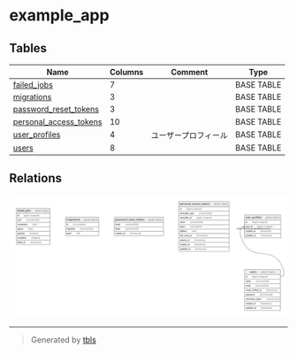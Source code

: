 # example_app

## Tables

| Name | Columns | Comment | Type |
| ---- | ------- | ------- | ---- |
| [failed_jobs](failed_jobs.md) | 7 |  | BASE TABLE |
| [migrations](migrations.md) | 3 |  | BASE TABLE |
| [password_reset_tokens](password_reset_tokens.md) | 3 |  | BASE TABLE |
| [personal_access_tokens](personal_access_tokens.md) | 10 |  | BASE TABLE |
| [user_profiles](user_profiles.md) | 4 | ユーザープロフィール | BASE TABLE |
| [users](users.md) | 8 |  | BASE TABLE |

## Relations

![er](schema.svg)

---

> Generated by [tbls](https://github.com/k1LoW/tbls)
